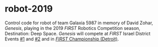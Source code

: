 # robot-2019
Control code for robot of team Galaxia 5987 in memory of David Zohar, _Genesis_, playing in the 2019 _FIRST_ Robotics Competition season, Destination: Deep Space. _Genesis_ will compete at _FIRST_ Israel District Events [#1](https://www.thebluealliance.com/event/2019isde1) and [#2](https://www.thebluealliance.com/event/2019isde2) and in [_FIRST_ Championship (Detroit)](https://www.thebluealliance.com/event/2019cmpmi).
